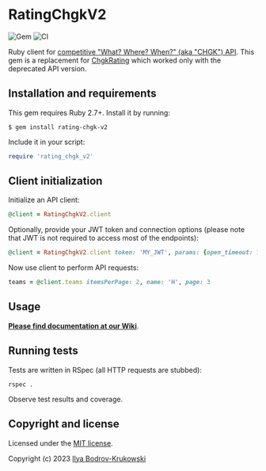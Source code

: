 # RatingChgkV2

![Gem](https://img.shields.io/gem/v/rating-chgk-v2)
![CI](https://github.com/bodrovis/rating-chgk-v2/actions/workflows/ci.yml/badge.svg)

Ruby client for [competitive "What? Where? When?" (aka "CHGK") API](http://api.rating.chgk.net/). This gem is a replacement for [ChgkRating](https://github.com/bodrovis/ChgkRating) which worked only with the deprecated API version.

## Installation and requirements

This gem requires Ruby 2.7+. Install it by running:

```
$ gem install rating-chgk-v2
```

Include it in your script:

```ruby
require 'rating_chgk_v2'
```

## Client initialization

Initialize an API client:

```ruby
@client = RatingChgkV2.client
```

Optionally, provide your JWT token and connection options (please note that JWT is not required to access most of the endpoints):

```ruby
@client = RatingChgkV2.client token: 'MY_JWT', params: {open_timeout: 100, timeout: 500}
```

Now use client to perform API requests:

```ruby
teams = @client.teams itemsPerPage: 2, name: 'Н', page: 3
```

## Usage

**[Please find documentation at our Wiki](https://github.com/bodrovis/rating-chgk-v2/wiki)**.

## Running tests

Tests are written in RSpec (all HTTP requests are stubbed):

```
rspec .
```

Observe test results and coverage.

## Copyright and license

Licensed under the [MIT license](./LICENSE.md).

Copyright (c) 2023 [Ilya Bodrov-Krukowski](http://bodrovis.tech)
